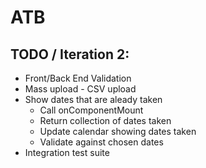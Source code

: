 # ATB


## TODO / Iteration 2:

* Front/Back End Validation
* Mass upload - CSV upload
* Show dates that are aleady taken
    * Call onComponentMount
    * Return collection of dates taken
    * Update calendar showing dates taken
    * Validate against chosen dates
* Integration test suite
